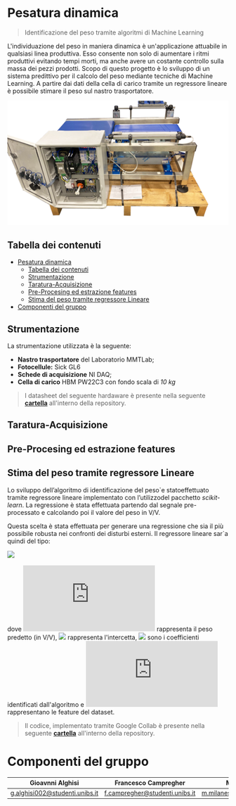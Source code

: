# Pesatura dinamica
> Identificazione del peso tramite algoritmi di Machine Learning

L'individuazione del peso in maniera dinamica è un'applicazione attuabile in qualsiasi linea produttiva. Esso consente non solo di aumentare i ritmi produttivi evitando tempi morti, ma anche avere un costante controllo sulla massa dei pezzi prodotti. Scopo di questo progetto è lo sviluppo di un sistema predittivo per il calcolo del peso mediante tecniche di Machine Learning. A partire dai dati della cella di carico tramite un regressore lineare è possibile stimare il peso sul nastro trasportatore. 

![MisureIndustriali.png](README_images/MisureIndustriali.png)



## Tabella dei contenuti


- [Pesatura dinamica](#pesatura-dinamica)
  - [Tabella dei contenuti](#tabella-dei-contenuti)
  - [Strumentazione](#strumentazione)
  - [Taratura-Acquisizione](#taratura-acquisizione)
  - [Pre-Procesing ed estrazione features](#pre-procesing-ed-estrazione-features)
  - [Stima del peso tramite regressore Lineare](#stima-del-peso-tramite-regressore-lineare)
- [Componenti del gruppo](#componenti-del-gruppo)


## Strumentazione
La strumentazione utilizzata è la seguente:
- **Nastro trasportatore** del Laboratorio MMTLab;
- **Fotocellule:** Sick GL6
- **Schede di acquisizione** NI DAQ;
- **Cella di carico** HBM PW22C3 con fondo scala di *10 kg*

> I datasheet del seguente hardaware è presente nella seguente <a href="https://github.com/EdoGitMira/Gruppo_H_pesatura_dinamica/tree/main/datasheet" target="_blank">**cartella**</a> all'interno della repository.

## Taratura-Acquisizione

## Pre-Procesing ed estrazione features

## Stima del peso tramite regressore Lineare
Lo sviluppo dell’algoritmo di identificazione del peso`e statoeffettuato tramite regressore lineare implementato con l’utilizzodel pacchetto *scikit-learn*. La  regressione è  stata  effettuata  partendo  dal  segnale  pre-processato e calcolando poi il valore del peso in V/V. 

Questa scelta è stata effettuata per generare una regressione che sia il più possibile robusta nei confronti dei disturbi esterni. Il regressore lineare sar`a quindi del tipo:

![](https://latex.codecogs.com/svg.latex?\Large&space;y=\beta_0+\beta_1x_1+\beta_2x_2+...+\beta_nx_n) 

dove ![](https://latex.codecogs.com/svg.latex?&space;y) rappresenta il peso predetto (in V/V), ![](https://latex.codecogs.com/svg.latex?&space;\beta_0) rappresenta l'intercetta, ![](https://latex.codecogs.com/svg.latex?&space;\beta_1,\beta_2,...,\beta_n) sono i coefficienti identificati dall'algoritmo e ![](https://latex.codecogs.com/svg.latex?&space;x_1,x_2,...,x_n) rappresentano le feature del dataset. 

> Il codice, implementato tramite Google Collab è presente nella seguente <a href="https://github.com/EdoGitMira/Gruppo_H_pesatura_dinamica/tree/main/datasheet" target="_blank">**cartella**</a> all'interno della repository.

# Componenti del gruppo
|**Gioavnni Alghisi**|**Francesco Campregher**|**Marco Milanesi** | **Edoardo Mirandola** | **Abdelghani Msaad**|
| :---: |:---:|:---:|:---:|:---:|
|g.alghisi002@studenti.unibs.it|f.campregher@studenti.unibs.it|m.milanesi004@studenti.unibs.it|e.mirandola@studenti.unibs.it|a.msaad@studenti.unibs.it|

